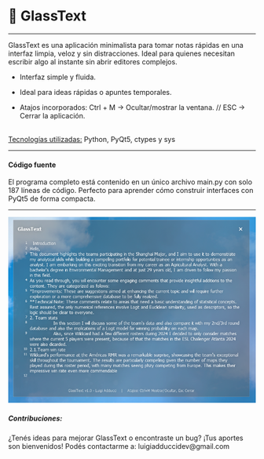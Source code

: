 # 🧊 GlassText
---
<p>
GlassText es una aplicación minimalista para tomar notas rápidas en una interfaz limpia, veloz y sin distracciones. Ideal para quienes necesitan escribir algo al instante sin abrir editores complejos.
</p>
<p>

- Interfaz simple y fluida.

- Ideal para ideas rápidas o apuntes temporales.

- Atajos incorporados: Ctrl + M → Ocultar/mostrar la ventana. // ESC → Cerrar la aplicación.
<br>
<u>Tecnologías utilizadas:</u> Python, PyQt5, ctypes y sys
</p>

---
#### Código fuente
<p>
 El programa completo está contenido en un único archivo main.py con solo 187 líneas de código. Perfecto para aprender cómo construir interfaces con PyQt5 de forma compacta.
</p>

---

![Preview_programa](./preview.png)
<h5>Contribuciones:</h5>
<p>¿Tenés ideas para mejorar GlassText o encontraste un bug? ¡Tus aportes son bienvenidos! Podés contactarme a: luigiadduccidev@gmail.com</p>